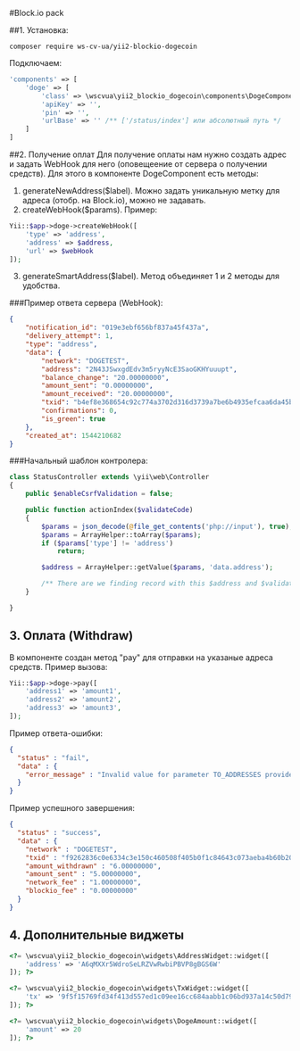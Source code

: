 #Block.io pack

##1. Установка:
```shell
composer require ws-cv-ua/yii2-blockio-dogecoin
```

Подключаем:
```php
'components' => [
    'doge' => [
        'class' => \wscvua\yii2_blockio_dogecoin\components\DogeComponent::className(),
        'apiKey' => '',
        'pin' => '',
        'urlBase' => '' /** ['/status/index'] или абсолютный путь */
    ]
]
```

##2. Получение оплат
Для получение оплаты нам нужно создать адрес и задать WebHook для него (оповещеение от сервера о получении средств). Для этого в компоненте DogeComponent есть методы:
1. generateNewAddress($label). Можно задать уникальную метку для адреса (отобр. на Block.io), можно не задавать.
2. createWebHook($params). Пример:
```php
Yii::$app->doge->createWebHook([
    'type' => 'address',
    'address' => $address,
    'url' => $webHook
]);
```
3. generateSmartAddress($label). Метод объединяет 1 и 2 методы для удобства.

###Пример ответа сервера (WebHook):
```json
{
    "notification_id": "019e3ebf656bf837a45f437a",
    "delivery_attempt": 1,
    "type": "address",
    "data": {
        "network": "DOGETEST",
        "address": "2N43JSwxgdEdv3m5ryyNcE3SaoGKHYuuupt",
        "balance_change": "20.00000000",
        "amount_sent": "0.00000000",
        "amount_received": "20.00000000",
        "txid": "b4ef8e368654c92c774a3702d316d3739a7be6b4935efcaa6da45b3cf0ecc030",
        "confirmations": 0,
        "is_green": true
    },
    "created_at": 1544210682
}
```

###Начальный шаблон контролера:
```php
class StatusController extends \yii\web\Controller
{
    public $enableCsrfValidation = false;

    public function actionIndex($validateCode)
    {
        $params = json_decode(@file_get_contents('php://input'), true);
        $params = ArrayHelper::toArray($params);
        if ($params['type'] != 'address')
            return;

        $address = ArrayHelper::getValue($params, 'data.address');

        /** There are we finding record with this $address and $validateCode... */
    }

}
```

## 3. Оплата (Withdraw)
В компоненте создан метод "pay" для отправки на указаные адреса средств. Пример вызова:
```php
Yii::$app->doge->pay([
    'address1' => 'amount1',
    'address2' => 'amount2',
    'address3' => 'amount3',
]);
```

Пример ответа-ошибки:
```json
{
  "status" : "fail",
  "data" : {
    "error_message" : "Invalid value for parameter TO_ADDRESSES provided."
  }
}
```

Пример успешного завершения:
```json
{
  "status" : "success",
  "data" : {
    "network" : "DOGETEST",
    "txid" : "f9262836c0e6334c3e150c460508f405b0f1c84643c073aeba4b60b20e1b3761",
    "amount_withdrawn" : "6.00000000",
    "amount_sent" : "5.00000000",
    "network_fee" : "1.00000000",
    "blockio_fee" : "0.00000000"
  }
}
```

## 4. Дополнительные виджеты
```php
<?= \wscvua\yii2_blockio_dogecoin\widgets\AddressWidget::widget([
    'address' => 'A6qMXXr5WdroSeLRZVwRwbiPBVP8gBGS6W'
]); ?>

<?= \wscvua\yii2_blockio_dogecoin\widgets\TxWidget::widget([
    'tx' => '9f5f15769fd34f413d557ed1c09ee16cc684aabb1c06bd937a14c50d794130a8'
]); ?>

<?= \wscvua\yii2_blockio_dogecoin\widgets\DogeAmount::widget([
    'amount' => 20
]); ?>
```